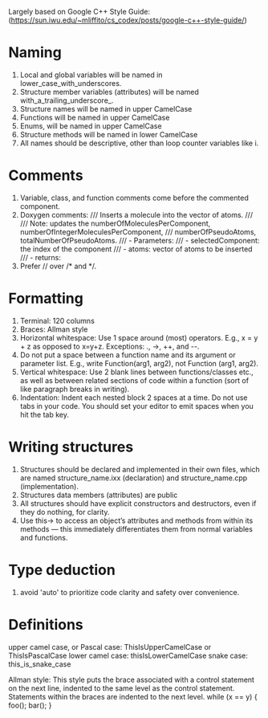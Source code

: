 Largely based on Google C++ Style Guide:
(https://sun.iwu.edu/~mliffito/cs_codex/posts/google-c++-style-guide/)

Naming
======
1) Local and global variables will be named in lower_case_with_underscores.
2) Structure member variables (attributes) will be named with_a_trailing_underscore_.
3) Structure names will be named in upper CamelCase
4) Functions will be named in upper CamelCase
5) Enums, will be named in upper CamelCase
6) Structure methods will be named in lower CamelCase
7) All names should be descriptive, other than loop counter variables like i. 

Comments
========
1) Variable, class, and function comments come before the commented component.
2) Doxygen comments:
/// Inserts a molecule into the vector of atoms.
///
/// Note: updates the numberOfMoleculesPerComponent, numberOfIntegerMoleculesPerComponent,
///       numberOfPseudoAtoms, totalNumberOfPseudoAtoms.
/// - Parameters:
///   - selectedComponent: the index of the component
///   - atoms: vector of atoms to be inserted
/// - returns:
3) Prefer // over /* and */. 

Formatting
==========
1) Terminal: 120 columns
2) Braces: Allman style
3) Horizontal whitespace: Use 1 space around (most) operators. E.g., x = y + z as opposed to x=y+z. Exceptions: ., ->, ++, and --. 
4) Do not put a space between a function name and its argument or parameter list. E.g., write Function(arg1, arg2), not Function (arg1, arg2).
5) Vertical whitespace: Use 2 blank lines between functions/classes etc., as well as between related sections of code within a function (sort of like paragraph breaks in writing).
6) Indentation: Indent each nested block 2 spaces at a time. Do not use tabs in your code. You should set your editor to emit spaces when you hit the tab key.

Writing structures
==================
1) Structures should be declared and implemented in their own files, which are named structure_name.ixx (declaration) and structure_name.cpp (implementation).
2) Structures data members (attributes) are public
3) All structures should have explicit constructors and destructors, even if they do nothing, for clarity.
4) Use this-> to access an object’s attributes and methods from within its methods — this immediately differentiates them from normal variables and functions.

Type deduction
==============
1) avoid 'auto' to prioritize code clarity and safety over convenience.

Definitions
===========
upper camel case, or Pascal case: ThisIsUpperCamelCase or ThisIsPascalCase
lower camel case: thisIsLowerCamelCase
snake case: this_is_snake_case

Allman style: This style puts the brace associated with a control statement on the next line, indented to the same level as the control statement. Statements within the braces are indented to the next level.
while (x == y)
{
  foo();
  bar();
}


